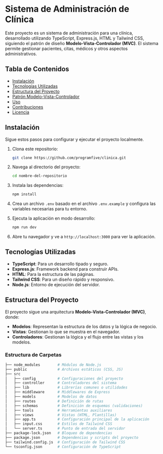 # Sistema de Administración de Clínica

Este proyecto es un sistema de administración para una clínica, desarrollado utilizando TypeScript, Express.js, HTML y Tailwind CSS, siguiendo el patrón de diseño **Modelo-Vista-Controlador (MVC)**. El sistema permite gestionar pacientes, citas, médicos y otros aspectos administrativos.

## Tabla de Contenidos

- [Instalación](#instalación)
- [Tecnologías Utilizadas](#tecnologías-utilizadas)
- [Estructura del Proyecto](#estructura-del-proyecto)
- [Patrón Modelo-Vista-Controlador](#patrón-modelo-vista-controlador)
- [Uso](#uso)
- [Contribuciones](#contribuciones)
- [Licencia](#licencia)

## Instalación

Sigue estos pasos para configurar y ejecutar el proyecto localmente.

1. Clona este repositorio:

    ```bash
    git clone https://github.com/programfive/clinica.git
    ```

2. Navega al directorio del proyecto:

    ```bash
    cd nombre-del-repositorio
    ```

3. Instala las dependencias:

    ```bash
    npm install
    ```

4. Crea un archivo `.env` basado en el archivo `.env.example` y configura las variables necesarias para tu entorno.

5. Ejecuta la aplicación en modo desarrollo:

    ```bash
    npm run dev
    ```

6. Abre tu navegador y ve a `http://localhost:3000` para ver la aplicación.

## Tecnologías Utilizadas

- **TypeScript**: Para un desarrollo tipado y seguro.
- **Express.js**: Framework backend para construir APIs.
- **HTML**: Para la estructura de las páginas.
- **Tailwind CSS**: Para un diseño rápido y responsivo.
- **Node.js**: Entorno de ejecución del servidor.

## Estructura del Proyecto

El proyecto sigue una arquitectura **Modelo-Vista-Controlador (MVC)**, donde:

- **Modelos**: Representan la estructura de los datos y la lógica de negocio.
- **Vistas**: Gestionan lo que se muestra en el navegador.
- **Controladores**: Gestionan la lógica y el flujo entre las vistas y los modelos.

### Estructura de Carpetas

```bash
├── node_modules        # Módulos de Node.js
├── public              # Archivos estáticos (CSS, JS)
├── src
│   ├── config          # Configuraciones del proyecto
│   ├── controller      # Controladores del sistema
│   ├── lib             # Librerías comunes o utilidades
│   ├── middleware      # Middlewares de Express
│   ├── models          # Modelos de datos
│   ├── routes          # Definición de rutas
│   ├── schemas         # Definición de esquemas (validaciones)
│   ├── tools           # Herramientas auxiliares
│   ├── views           # Vistas (HTML, Plantillas)
│   ├── app.ts          # Configuración principal de la aplicación
│   ├── input.css       # Estilos de Tailwind CSS
│   └── server.ts       # Punto de entrada del servidor
├── package-lock.json   # Bloqueo de dependencias
├── package.json        # Dependencias y scripts del proyecto
├── tailwind.config.js  # Configuración de Tailwind CSS
└── tsconfig.json       # Configuración de TypeScript
